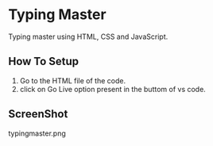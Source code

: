 # Typing Master

Typing master using HTML, CSS and JavaScript.

## How To Setup

1. Go to the HTML file of the code.
2. click on Go Live option present in the buttom of vs code.

## ScreenShot

typingmaster.png
